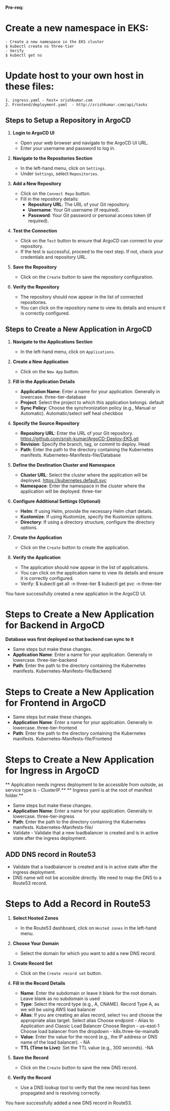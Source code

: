 **Pre-req:**
# Create a new namespace in EKS:
    - Create a new namespace in the EKS cluster
    $ kubectl create ns three-tier
    - Verify 
    $ kubectl get ns

# Update host to your own host in these files:  
    1. ingress.yaml - host= srishkumar.com
    2. Frontend/deployment.yaml  - http://srishkumar.com/api/tasks


## Steps to Setup a Repository in ArgoCD

1. **Login to ArgoCD UI**
    - Open your web browser and navigate to the ArgoCD UI URL.
    - Enter your username and password to log in.

2. **Navigate to the Repositories Section**
    - In the left-hand menu, click on `Settings`.
    - Under `Settings`, select `Repositories`.

3. **Add a New Repository**
    - Click on the `Connect Repo` button.
    - Fill in the repository details:
      - **Repository URL**: The URL of your Git repository.
      - **Username**: Your Git username (if required).
      - **Password**: Your Git password or personal access token (if required).

4. **Test the Connection**
    - Click on the `Test` button to ensure that ArgoCD can connect to your repository.
    - If the test is successful, proceed to the next step. If not, check your credentials and repository URL.

5. **Save the Repository**
    - Click on the `Create` button to save the repository configuration.

6. **Verify the Repository**
    - The repository should now appear in the list of connected repositories.
    - You can click on the repository name to view its details and ensure it is correctly configured.


## Steps to Create a New Application in ArgoCD

1. **Navigate to the Applications Section**
    - In the left-hand menu, click on `Applications`.

2. **Create a New Application**
    - Click on the `New App` button.

3. **Fill in the Application Details**
    - **Application Name**: Enter a name for your application. Generally in lowercase. 
        three-tier-database
    - **Project**: Select the project to which this application belongs.
        default
    - **Sync Policy**: Choose the synchronization policy (e.g., Manual or Automatic).
        Automatic/select self heal checkbox

4. **Specify the Source Repository**
    - **Repository URL**: Enter the URL of your Git repository.
        https://github.com/srish-kumar/ArgoCD-Deploy-EKS.git
    - **Revision**: Specify the branch, tag, or commit to deploy.
        Head
    - **Path**: Enter the path to the directory containing the Kubernetes manifests.
        Kubernetes-Manifests-file/Database

5. **Define the Destination Cluster and Namespace**
    - **Cluster URL**: Select the cluster where the application will be deployed.
        https://kubernetes.default.svc
    - **Namespace**: Enter the namespace in the cluster where the application will be deployed.
        three-tier

6. **Configure Additional Settings (Optional)**
    - **Helm**: If using Helm, provide the necessary Helm chart details.
    - **Kustomize**: If using Kustomize, specify the Kustomize options.
    - **Directory**: If using a directory structure, configure the directory options.

7. **Create the Application**
    - Click on the `Create` button to create the application.

8. **Verify the Application**
    - The application should now appear in the list of applications.
    - You can click on the application name to view its details and ensure it is correctly configured.
    - Verify:
    $ kubectl get all -n three-tier
    $ kubectl get pvc -n three-tier

You have successfully created a new application in the ArgoCD UI.

# Steps to Create a New Application for Backend in ArgoCD
**Database was first deployed so that backend can sync to it**
- Same steps but make these changes.
- **Application Name**: Enter a name for your application. Generally in lowercase. 
        three-tier-backend
- **Path**: Enter the path to the directory containing the Kubernetes manifests.
        Kubernetes-Manifests-file/Backend

# Steps to Create a New Application for Frontend in ArgoCD
- Same steps but make these changes.
- **Application Name**: Enter a name for your application. Generally in lowercase. 
        three-tier-frontend
- **Path**: Enter the path to the directory containing the Kubernetes manifests.
        Kubernetes-Manifests-file/Frontend

# Steps to Create a New Application for Ingress in ArgoCD
** Application needs ingress deployment to be accessible from outside, as service type is - ClusterIP.**
** Ingress yaml is at the root of manifest folder.**
- Same steps but make these changes.
- **Application Name**: Enter a name for your application. Generally in lowercase. 
        three-tier-ingress
- **Path**: Enter the path to the directory containing the Kubernetes manifests.
        Kubernetes-Manifests-file/
-  Validate - Validate that a new loadbalancer is created and is in active state after the
ingress deployment.


## ADD DNS record in Route53
- Validate that a loadbalancer is created and is in active state after the ingress deployment.
- DNS name will not be accesible directly. We need to map the DNS to a Route53 record.

# Steps to Add a Record in Route53

1. **Select Hosted Zones**
    - In the Route53 dashboard, click on `Hosted zones` in the left-hand menu.

2. **Choose Your Domain**
    - Select the domain for which you want to add a new DNS record.

3. **Create Record Set**
    - Click on the `Create record set` button.

4. **Fill in the Record Details**
    - **Name**: Enter the subdomain or leave it blank for the root domain.
        Leave blank as no subdomain is used
    - **Type**: Select the record type (e.g., A, CNAME).
        Record Type A, as we will be using AWS load balancer
    - **Alias**: If you are creating an alias record, select `Yes` and choose the appropriate alias target.
        Select alias
        Choose endpoint - Alias to Application and Classic Load Balancer
        Choose Region - us-east-1
        Choose load balancer from the dropdown - k8s.three-tie-mainalb
    - **Value**: Enter the value for the record (e.g., the IP address or DNS name of the load balancer). - NA
    - **TTL (Time to Live)**: Set the TTL value (e.g., 300 seconds). -NA

5. **Save the Record**
    - Click on the `Create` button to save the new DNS record.

6. **Verify the Record**
    - Use a DNS lookup tool to verify that the new record has been propagated and is resolving correctly.

You have successfully added a new DNS record in Route53.
